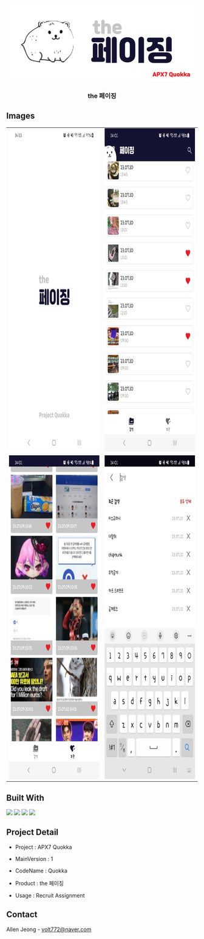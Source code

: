 
<!-- PROJECT LOGO -->
<br />
<div align="center">
    <img src="https://github.com/volt772/quokka/blob/main/introduce/project_thumbnail.png" alt="Logo">
 
  <h3 align="center">the 페이징</h3>
</div>


<!-- ABOUT THE PROJECT -->
## Images
|||
|:---|----|
|<img src="https://github.com/volt772/quokka/blob/main/introduce/intro_app_4.jpeg" width=400 height=850>|<img src="https://github.com/volt772/quokka/blob/main/introduce/intro_app_1.jpeg" width=400 height=850><br/>|
|<img src="https://github.com/volt772/quokka/blob/main/introduce/intro_app_2.jpeg" width=400 height=850>|<img src="https://github.com/volt772/quokka/blob/main/introduce/intro_app_3.jpeg" width=400 height=850>|



## Built With
<a href="https://developer.android.com/jetpack?hl=ko"><img src="https://img.shields.io/badge/Android-3DDC84?style=flat-square&logo=Android&logoColor=FFFFFF"/></a>
<a href="https://kotlinlang.org/"><img src="https://img.shields.io/badge/Kotlin-7F52FF?style=flat-square&logo=Kotlin&logoColor=FFFFFF"/></a>
<a href="https://firebase.google.com/?hl=ko"><img src="https://img.shields.io/badge/firebase-FFCA28?style=flat-square&logo=firebase&logoColor=FFFFFF"/></a>
<a href="https://developer.android.com/jetpack"><img src="https://img.shields.io/badge/jetpackcompose-4285F4?style=flat-square&logo=jetpackcompose&logoColor=FFFFFF"/></a>


<!-- CONTACT -->
## Project Detail

* Project : APX7 Quokka

* MainVersion : 1

* CodeName : Quokka

* Product : the 페이징

* Usage : Recruit Assignment




<!-- CONTACT -->
## Contact

Allen Jeong - volt772@naver.com
